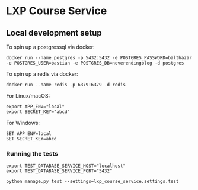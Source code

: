 # LXP Course Service

## Local development setup

To spin up a postgressql via docker:

`
docker run --name postgres -p 5432:5432 -e POSTGRES_PASSWORD=balthazar -e POSTGRES_USER=bastian -e POSTGRES_DB=neverendingblog -d postgres
`

To spin up a redis via docker:

`
docker run --name redis -p 6379:6379 -d redis
`

For Linux/macOS:
```
export APP_ENV="local"
export SECRET_KEY="abcd"
```

For Windows:
```
SET APP_ENV=local
SET SECRET_KEY=abcd
```

### Running the tests 

```
export TEST_DATABASE_SERVICE_HOST="localhost"
export TEST_DATABASE_SERVICE_PORT="5432"

python manage.py test --settings=lxp_course_service.settings.test
```
